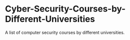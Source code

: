 # Cyber-Security-Courses-by-Different-Universities
A list of computer security courses by different universities.
